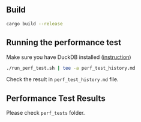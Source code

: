 ## Build 

```bash
cargo build --release
```

## Running the performance test

Make sure you have DuckDB installed ([instruction](https://duckdb.org/docs/installation/))

```bash
./run_perf_test.sh | tee -a perf_test_history.md
```

Check the result in `perf_test_history.md` file.

## Performance Test Results

Please check `perf_tests` folder.